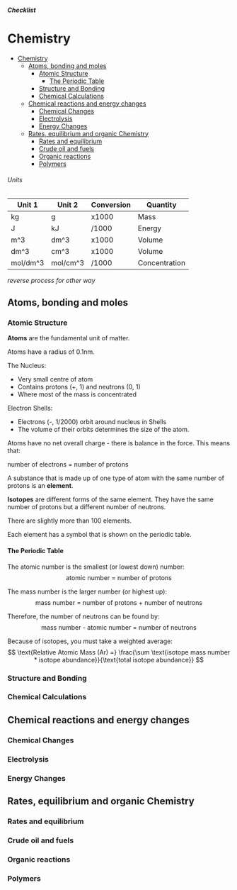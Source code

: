 ##### Checklist
# Chemistry
<!-- TOC depthFrom:1 depthTo:4 withLinks:1 updateOnSave:1 orderedList:0 -->

- [Chemistry](#chemistry)
	- [Atoms, bonding and moles](#atoms-bonding-and-moles)
		- [Atomic Structure](#atomic-structure)
			- [The Periodic Table](#the-periodic-table)
		- [Structure and Bonding](#structure-and-bonding)
		- [Chemical Calculations](#chemical-calculations)
	- [Chemical reactions and energy changes](#chemical-reactions-and-energy-changes)
		- [Chemical Changes](#chemical-changes)
		- [Electrolysis](#electrolysis)
		- [Energy Changes](#energy-changes)
	- [Rates, equilibrium and organic Chemistry](#rates-equilibrium-and-organic-chemistry)
		- [Rates and equilibrium](#rates-and-equilibrium)
		- [Crude oil and fuels](#crude-oil-and-fuels)
		- [Organic reactions](#organic-reactions)
		- [Polymers](#polymers)

<!-- /TOC -->
###### Units
Unit 1  | Unit 2  | Conversion  | Quantity  
--|---|---|--
kg  | g  | x1000  | Mass  
J  | kJ  | /1000  | Energy  
m^3  | dm^3  | x1000  | Volume  
dm^3  | cm^3  | x1000  | Volume  
mol/dm^3  | mol/cm^3  | /1000  | Concentration  

_reverse process for other way_
## Atoms, bonding and moles
### Atomic Structure
**Atoms** are the fundamental unit of matter.

Atoms have a radius of 0.1nm.

The Nucleus:
- Very small centre of atom
- Contains protons (+, 1) and neutrons (0, 1)
- Where most of the mass is concentrated

Electron Shells:
- Electrons (-, 1/2000) orbit around nucleus in Shells
- The volume of their orbits determines the size of the atom.

Atoms have no net overall charge - there is balance in the force. This means that:

number of electrons = number of protons

A substance that is made up of one type of atom with the same number of protons is an **element**.

**Isotopes** are different forms of the same element. They have the same number of protons but a different number of neutrons.

There are slightly more than 100 elements.

Each element has a symbol that is shown on the periodic table.
#### The Periodic Table
The atomic number is the smallest (or lowest down) number:
$$\text{atomic number = number of protons}$$

The mass number is the larger number (or highest up):
$$ \text{mass number = number of protons + number of neutrons} $$

Therefore, the number of neutrons can be found by:
$$ \text{mass number - atomic number = number of neutrons} $$

Because of isotopes, you must take a weighted average:
$$ \text{Relative Atomic Mass (Ar) =} \frac{\sum \text{isotope mass number * isotope abundance}}{\text{total isotope abundance}} $$


### Structure and Bonding
### Chemical Calculations
## Chemical reactions and energy changes
### Chemical Changes
### Electrolysis
### Energy Changes
## Rates, equilibrium and organic Chemistry
### Rates and equilibrium
### Crude oil and fuels
### Organic reactions
### Polymers
